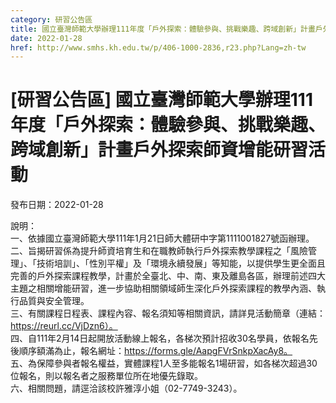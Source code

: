 ```yaml
---
category: 研習公告區
title: 國立臺灣師範大學辦理111年度「戶外探索：體驗參與、挑戰樂趣、跨域創新」計畫戶外探索師資增能研習活動
date: 2022-01-28
href: http://www.smhs.kh.edu.tw/p/406-1000-2836,r23.php?Lang=zh-tw
---
```


# [研習公告區] 國立臺灣師範大學辦理111年度「戶外探索：體驗參與、挑戰樂趣、跨域創新」計畫戶外探索師資增能研習活動

發布日期：2022-01-28

說明：  
一、依據國立臺灣師範大學111年1月21日師大體研中字第1111001827號函辦理。  
二、旨揭研習係為提升師資培育生和在職教師執行戶外探索教學課程之「風險管理」、「技術培訓」、「性別平權」及「環境永續發展」等知能，以提供學生更全面且完善的戶外探索課程教學，計畫於全臺北、中、南、東及離島各區，辦理前述四大主題之相關增能研習，進一步協助相關領域師生深化戶外探索課程的教學內涵、執行品質與安全管理。  
三、有關課程日程表、課程內容、報名須知等相關資訊，請詳見活動簡章（連結：https://reurl.cc/VjDzn6）。  
四、自111年2月14日起開放活動線上報名，各梯次預計招收30名學員，依報名先後順序額滿為止，報名網址：https://forms.gle/AapgFVrSnkpXacAy8。  
五、為保障參與者報名權益，實體課程1人至多能報名1場研習，如各梯次超過30位報名，則以報名者之服務單位所在地優先錄取。  
六、相關問題，請逕洽該校許雅淳小姐（02-7749-3243）。

